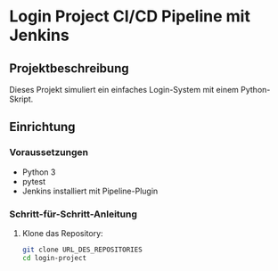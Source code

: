 # Login Project CI/CD Pipeline mit Jenkins

## Projektbeschreibung

Dieses Projekt simuliert ein einfaches Login-System mit einem Python-Skript.

## Einrichtung

### Voraussetzungen

- Python 3
- pytest
- Jenkins installiert mit Pipeline-Plugin

### Schritt-für-Schritt-Anleitung

1. Klone das Repository:

   ```bash
   git clone URL_DES_REPOSITORIES
   cd login-project
